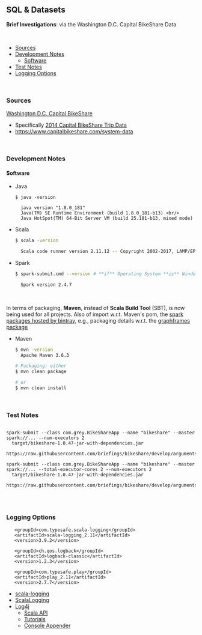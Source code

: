 ## SQL & Datasets

**Brief Investigations**: via the Washington D.C. Capital BikeShare Data

<br/>

* [Sources](#sources)
* [Development Notes](#development-notes)
  * [Software](#software)
* [Test Notes](#test-notes)  
* [Logging Options](#logging-options)

<br/>

### Sources

[Washington D.C. Capital BikeShare](https://www.capitalbikeshare.com)
* Specifically [2014 Capital BikeShare Trip Data](https://s3.amazonaws.com/capitalbikeshare-data/2014-capitalbikeshare-tripdata.zip)
* https://www.capitalbikeshare.com/system-data

<br/>

### Development Notes

#### Software

*  Java <br/> 
    ```
    $ java -version
    
      java version "1.8.0_181"
      Java(TM) SE Runtime Environment (build 1.8.0_181-b13) <br/> 
      Java HotSpot(TM) 64-Bit Server VM (build 25.181-b13, mixed mode)
    ```

* Scala <br/> 
    ```bash
    $ scala -version
    
      Scala code runner version 2.11.12 -- Copyright 2002-2017, LAMP/EPFL
    ```

* Spark <br/> 
    ```bash
    $ spark-submit.cmd --version # **if** Operating System **is** Windows
    
      Spark version 2.4.7
    ```

<br/> 

In terms of packaging, **Maven**, instead of **Scala Build Tool** (SBT), is now being used for all projects.  Also of import w.r.t. Maven's 
pom, the [spark packages hosted by bintray](https://dl.bintray.com/spark-packages/maven/), e.g., packaging details w.r.t. 
the [graphframes package](https://dl.bintray.com/spark-packages/maven/graphframes/graphframes/0.8.1-spark2.4-s_2.11/)
  
* Maven <br/>
    ```bash
    $ mvn -version    
      Apache Maven 3.6.3 
    
    # Packaging: either
    $ mvn clean package 
    
    # or 
    $ mvn clean install
    ```

<br/>

### Test Notes

```shell

spark-submit --class com.grey.BikeShareApp --name "bikeshare" --master spark://... --num-executors 2 
  target/bikeshare-1.0.47-jar-with-dependencies.jar 
    https://raw.githubusercontent.com/briefings/bikeshare/develop/arguments.yaml
  
spark-submit --class com.grey.BikeShareApp --name "bikeshare" --master spark://... --total-executor-cores 2 --num-executors 2 
  target/bikeshare-1.0.47-jar-with-dependencies.jar 
    https://raw.githubusercontent.com/briefings/bikeshare/develop/arguments.yaml
  
```

<br>

### Logging Options

 ```
    <groupId>com.typesafe.scala-logging</groupId>
    <artifactId>scala-logging_2.11</artifactId>
    <version>3.9.2</version>
    
    <groupId>ch.qos.logback</groupId>
    <artifactId>logback-classic</artifactId>
    <version>1.2.3</version>
      
    <groupId>com.typesafe.play</groupId>
    <artifactId>play_2.11</artifactId>
    <version>2.7.7</version>
```

* [scala-logging](https://index.scala-lang.org/lightbend/scala-logging/scala-logging/3.9.2?target=_2.11)
* [ScalaLogging](https://www.playframework.com/documentation/2.6.x/ScalaLogging) <br/>
* [Log4j](https://logging.apache.org/log4j/2.x/)
  * [Scala API](https://logging.apache.org/log4j/scala/)
  * [Tutorials](https://howtodoinjava.com/log4j/)
  * [Console Appender](https://howtodoinjava.com/log4j/log4j-console-appender-example/)



